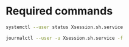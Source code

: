 # Required commands

```bash
systemctl --user status Xsession.sh.service
```

```bash
journalctl --user -u Xsession.sh.service -f
```